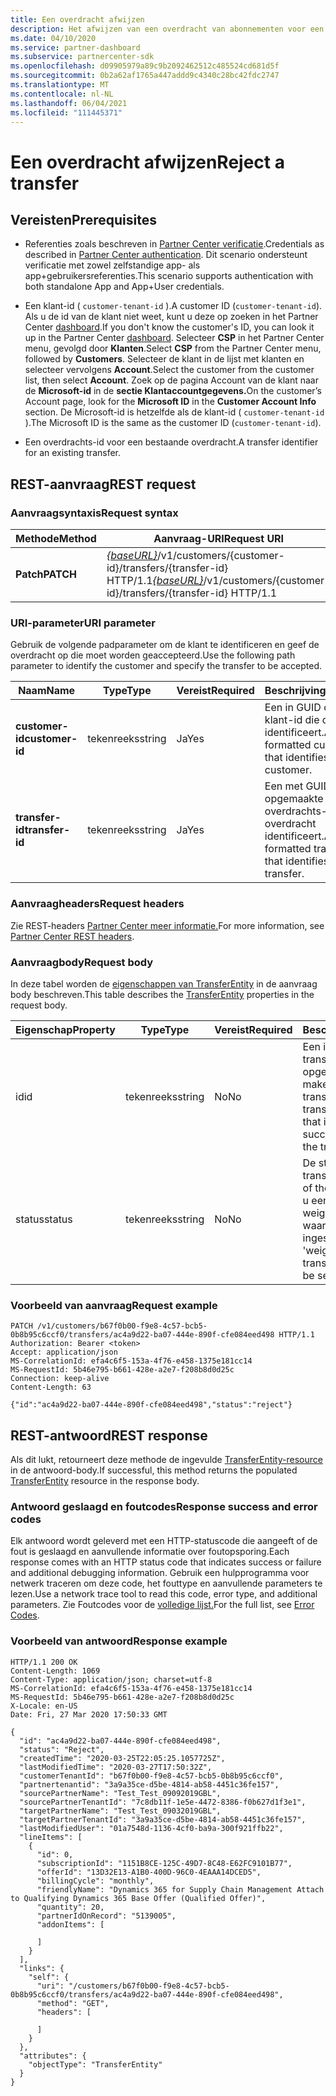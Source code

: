 ```yaml
---
title: Een overdracht afwijzen
description: Het afwijzen van een overdracht van abonnementen voor een klant.
ms.date: 04/10/2020
ms.service: partner-dashboard
ms.subservice: partnercenter-sdk
ms.openlocfilehash: d09905979a89c9b2092462512c485524cd681d5f
ms.sourcegitcommit: 0b2a62af1765a447addd9c4340c28bc42fdc2747
ms.translationtype: MT
ms.contentlocale: nl-NL
ms.lasthandoff: 06/04/2021
ms.locfileid: "111445371"
---
```

# <a name="reject-a-transfer"></a><span data-ttu-id="659c7-103">Een overdracht afwijzen</span><span class="sxs-lookup"><span data-stu-id="659c7-103">Reject a transfer</span></span>

## <a name="prerequisites"></a><span data-ttu-id="659c7-104">Vereisten</span><span class="sxs-lookup"><span data-stu-id="659c7-104">Prerequisites</span></span>

- <span data-ttu-id="659c7-105">Referenties zoals beschreven in [Partner Center verificatie](partner-center-authentication.md).</span><span class="sxs-lookup"><span data-stu-id="659c7-105">Credentials as described in [Partner Center authentication](partner-center-authentication.md).</span></span> <span data-ttu-id="659c7-106">Dit scenario ondersteunt verificatie met zowel zelfstandige app- als app+gebruikersreferenties.</span><span class="sxs-lookup"><span data-stu-id="659c7-106">This scenario supports authentication with both standalone App and App+User credentials.</span></span>

- <span data-ttu-id="659c7-107">Een klant-id ( `customer-tenant-id` ).</span><span class="sxs-lookup"><span data-stu-id="659c7-107">A customer ID (`customer-tenant-id`).</span></span> <span data-ttu-id="659c7-108">Als u de id van de klant niet weet, kunt u deze op zoeken in het Partner Center [dashboard](https://partner.microsoft.com/dashboard).</span><span class="sxs-lookup"><span data-stu-id="659c7-108">If you don't know the customer's ID, you can look it up in the Partner Center [dashboard](https://partner.microsoft.com/dashboard).</span></span> <span data-ttu-id="659c7-109">Selecteer **CSP** in het Partner Center menu, gevolgd door **Klanten**.</span><span class="sxs-lookup"><span data-stu-id="659c7-109">Select **CSP** from the Partner Center menu, followed by **Customers**.</span></span> <span data-ttu-id="659c7-110">Selecteer de klant in de lijst met klanten en selecteer vervolgens **Account**.</span><span class="sxs-lookup"><span data-stu-id="659c7-110">Select the customer from the customer list, then select **Account**.</span></span> <span data-ttu-id="659c7-111">Zoek op de pagina Account van de klant naar de **Microsoft-id** in de **sectie Klantaccountgegevens.**</span><span class="sxs-lookup"><span data-stu-id="659c7-111">On the customer’s Account page, look for the **Microsoft ID** in the **Customer Account Info** section.</span></span> <span data-ttu-id="659c7-112">De Microsoft-id is hetzelfde als de klant-id ( `customer-tenant-id` ).</span><span class="sxs-lookup"><span data-stu-id="659c7-112">The Microsoft ID is the same as the customer ID  (`customer-tenant-id`).</span></span>

- <span data-ttu-id="659c7-113">Een overdrachts-id voor een bestaande overdracht.</span><span class="sxs-lookup"><span data-stu-id="659c7-113">A transfer identifier for an existing transfer.</span></span>

## <a name="rest-request"></a><span data-ttu-id="659c7-114">REST-aanvraag</span><span class="sxs-lookup"><span data-stu-id="659c7-114">REST request</span></span>

### <a name="request-syntax"></a><span data-ttu-id="659c7-115">Aanvraagsyntaxis</span><span class="sxs-lookup"><span data-stu-id="659c7-115">Request syntax</span></span>

| <span data-ttu-id="659c7-116">Methode</span><span class="sxs-lookup"><span data-stu-id="659c7-116">Method</span></span>   | <span data-ttu-id="659c7-117">Aanvraag-URI</span><span class="sxs-lookup"><span data-stu-id="659c7-117">Request URI</span></span>                                                                                                 |
|----------|-------------------------------------------------------------------------------------------------------------|
| <span data-ttu-id="659c7-118">**Patch**</span><span class="sxs-lookup"><span data-stu-id="659c7-118">**PATCH**</span></span> | <span data-ttu-id="659c7-119">[*{baseURL}*](partner-center-rest-urls.md)/v1/customers/{customer-id}/transfers/{transfer-id} HTTP/1.1</span><span class="sxs-lookup"><span data-stu-id="659c7-119">[*{baseURL}*](partner-center-rest-urls.md)/v1/customers/{customer-id}/transfers/{transfer-id} HTTP/1.1</span></span>                    |

### <a name="uri-parameter"></a><span data-ttu-id="659c7-120">URI-parameter</span><span class="sxs-lookup"><span data-stu-id="659c7-120">URI parameter</span></span>

<span data-ttu-id="659c7-121">Gebruik de volgende padparameter om de klant te identificeren en geef de overdracht op die moet worden geaccepteerd.</span><span class="sxs-lookup"><span data-stu-id="659c7-121">Use the following path parameter to identify the customer and specify the transfer to be accepted.</span></span>

| <span data-ttu-id="659c7-122">Naam</span><span class="sxs-lookup"><span data-stu-id="659c7-122">Name</span></span>            | <span data-ttu-id="659c7-123">Type</span><span class="sxs-lookup"><span data-stu-id="659c7-123">Type</span></span>     | <span data-ttu-id="659c7-124">Vereist</span><span class="sxs-lookup"><span data-stu-id="659c7-124">Required</span></span> | <span data-ttu-id="659c7-125">Beschrijving</span><span class="sxs-lookup"><span data-stu-id="659c7-125">Description</span></span>                                                            |
|-----------------|----------|----------|------------------------------------------------------------------------|
| <span data-ttu-id="659c7-126">**customer-id**</span><span class="sxs-lookup"><span data-stu-id="659c7-126">**customer-id**</span></span> | <span data-ttu-id="659c7-127">tekenreeks</span><span class="sxs-lookup"><span data-stu-id="659c7-127">string</span></span>   | <span data-ttu-id="659c7-128">Ja</span><span class="sxs-lookup"><span data-stu-id="659c7-128">Yes</span></span>      | <span data-ttu-id="659c7-129">Een in GUID opgemaakte klant-id die de klant identificeert.</span><span class="sxs-lookup"><span data-stu-id="659c7-129">A GUID formatted customer-id that identifies the customer.</span></span>             |
| <span data-ttu-id="659c7-130">**transfer-id**</span><span class="sxs-lookup"><span data-stu-id="659c7-130">**transfer-id**</span></span> | <span data-ttu-id="659c7-131">tekenreeks</span><span class="sxs-lookup"><span data-stu-id="659c7-131">string</span></span>   | <span data-ttu-id="659c7-132">Ja</span><span class="sxs-lookup"><span data-stu-id="659c7-132">Yes</span></span>      | <span data-ttu-id="659c7-133">Een met GUID opgemaakte overdrachts-id die de overdracht identificeert.</span><span class="sxs-lookup"><span data-stu-id="659c7-133">A GUID formatted transfer-id that identifies the transfer.</span></span>             |

### <a name="request-headers"></a><span data-ttu-id="659c7-134">Aanvraagheaders</span><span class="sxs-lookup"><span data-stu-id="659c7-134">Request headers</span></span>

<span data-ttu-id="659c7-135">Zie REST-headers [Partner Center meer informatie.](headers.md)</span><span class="sxs-lookup"><span data-stu-id="659c7-135">For more information, see [Partner Center REST headers](headers.md).</span></span>

### <a name="request-body"></a><span data-ttu-id="659c7-136">Aanvraagbody</span><span class="sxs-lookup"><span data-stu-id="659c7-136">Request body</span></span>

<span data-ttu-id="659c7-137">In deze tabel worden de [eigenschappen van TransferEntity](transfer-entity-resources.md) in de aanvraag body beschreven.</span><span class="sxs-lookup"><span data-stu-id="659c7-137">This table describes the [TransferEntity](transfer-entity-resources.md) properties in the request body.</span></span>

| <span data-ttu-id="659c7-138">Eigenschap</span><span class="sxs-lookup"><span data-stu-id="659c7-138">Property</span></span>              | <span data-ttu-id="659c7-139">Type</span><span class="sxs-lookup"><span data-stu-id="659c7-139">Type</span></span>          | <span data-ttu-id="659c7-140">Vereist</span><span class="sxs-lookup"><span data-stu-id="659c7-140">Required</span></span>  | <span data-ttu-id="659c7-141">Beschrijving</span><span class="sxs-lookup"><span data-stu-id="659c7-141">Description</span></span>                                                                                |
|-----------------------|---------------|-----------|--------------------------------------------------------------------------------------------|
| <span data-ttu-id="659c7-142">id</span><span class="sxs-lookup"><span data-stu-id="659c7-142">id</span></span>                    | <span data-ttu-id="659c7-143">tekenreeks</span><span class="sxs-lookup"><span data-stu-id="659c7-143">string</span></span>        | <span data-ttu-id="659c7-144">No</span><span class="sxs-lookup"><span data-stu-id="659c7-144">No</span></span>    | <span data-ttu-id="659c7-145">Een id voor transferEntity die wordt opgegeven bij het maken van de transferEntity.</span><span class="sxs-lookup"><span data-stu-id="659c7-145">A transferEntity identifier that is supplied upon successful creation of the transferEntity.</span></span>                               |
| <span data-ttu-id="659c7-146">status</span><span class="sxs-lookup"><span data-stu-id="659c7-146">status</span></span>                | <span data-ttu-id="659c7-147">tekenreeks</span><span class="sxs-lookup"><span data-stu-id="659c7-147">string</span></span>        | <span data-ttu-id="659c7-148">No</span><span class="sxs-lookup"><span data-stu-id="659c7-148">No</span></span>    | <span data-ttu-id="659c7-149">De status van de transferEntity.</span><span class="sxs-lookup"><span data-stu-id="659c7-149">The status of the transferEntity.</span></span> <span data-ttu-id="659c7-150">Als u een overdracht wilt weigeren, moet de waarde worden ingesteld op 'weigeren'</span><span class="sxs-lookup"><span data-stu-id="659c7-150">To reject a transfer, the value is to be set as "reject"</span></span>|

### <a name="request-example"></a><span data-ttu-id="659c7-151">Voorbeeld van aanvraag</span><span class="sxs-lookup"><span data-stu-id="659c7-151">Request example</span></span>

```http
PATCH /v1/customers/b67f0b00-f9e8-4c57-bcb5-0b8b95c6ccf0/transfers/ac4a9d22-ba07-444e-890f-cfe084eed498 HTTP/1.1
Authorization: Bearer <token>
Accept: application/json
MS-CorrelationId: efa4c6f5-153a-4f76-e458-1375e181cc14
MS-RequestId: 5b46e795-b661-428e-a2e7-f208b8d0d25c
Connection: keep-alive
Content-Length: 63

{"id":"ac4a9d22-ba07-444e-890f-cfe084eed498","status":"reject"}

```

## <a name="rest-response"></a><span data-ttu-id="659c7-152">REST-antwoord</span><span class="sxs-lookup"><span data-stu-id="659c7-152">REST response</span></span>

<span data-ttu-id="659c7-153">Als dit lukt, retourneert deze methode de ingevulde [TransferEntity-resource](transfer-entity-resources.md) in de antwoord-body.</span><span class="sxs-lookup"><span data-stu-id="659c7-153">If successful, this method returns the populated [TransferEntity](transfer-entity-resources.md) resource in the response body.</span></span>

### <a name="response-success-and-error-codes"></a><span data-ttu-id="659c7-154">Antwoord geslaagd en foutcodes</span><span class="sxs-lookup"><span data-stu-id="659c7-154">Response success and error codes</span></span>

<span data-ttu-id="659c7-155">Elk antwoord wordt geleverd met een HTTP-statuscode die aangeeft of de fout is geslaagd en aanvullende informatie over foutopsporing.</span><span class="sxs-lookup"><span data-stu-id="659c7-155">Each response comes with an HTTP status code that indicates success or failure and additional debugging information.</span></span> <span data-ttu-id="659c7-156">Gebruik een hulpprogramma voor netwerk traceren om deze code, het fouttype en aanvullende parameters te lezen.</span><span class="sxs-lookup"><span data-stu-id="659c7-156">Use a network trace tool to read this code, error type, and additional parameters.</span></span> <span data-ttu-id="659c7-157">Zie Foutcodes voor de [volledige lijst.](error-codes.md)</span><span class="sxs-lookup"><span data-stu-id="659c7-157">For the full list, see [Error Codes](error-codes.md).</span></span>

### <a name="response-example"></a><span data-ttu-id="659c7-158">Voorbeeld van antwoord</span><span class="sxs-lookup"><span data-stu-id="659c7-158">Response example</span></span>

```http
HTTP/1.1 200 OK
Content-Length: 1069
Content-Type: application/json; charset=utf-8
MS-CorrelationId: efa4c6f5-153a-4f76-e458-1375e181cc14
MS-RequestId: 5b46e795-b661-428e-a2e7-f208b8d0d25c
X-Locale: en-US
Date: Fri, 27 Mar 2020 17:50:33 GMT

{
  "id": "ac4a9d22-ba07-444e-890f-cfe084eed498",
  "status": "Reject",
  "createdTime": "2020-03-25T22:05:25.1057725Z",
  "lastModifiedTime": "2020-03-27T17:50:32Z",
  "customerTenantId": "b67f0b00-f9e8-4c57-bcb5-0b8b95c6ccf0",
  "partnertenantid": "3a9a35ce-d5be-4814-ab58-4451c36fe157",
  "sourcePartnerName": "Test_Test_09092019GBL",
  "sourcePartnerTenantId": "7c8db11f-1e5e-4472-8386-f0b627d1f3e1",
  "targetPartnerName": "Test_Test_09032019GBL",
  "targetPartnerTenantId": "3a9a35ce-d5be-4814-ab58-4451c36fe157",
  "lastModifiedUser": "01a7548d-1136-4cf0-ba9a-300f921ffb22",
  "lineItems": [
    {
      "id": 0,
      "subscriptionId": "1151B8CE-125C-49D7-8C48-E62FC9101B77",
      "offerId": "13D32E13-A1B0-400D-96C0-4EAAA14DCED5",
      "billingCycle": "monthly",
      "friendlyName": "Dynamics 365 for Supply Chain Management Attach to Qualifying Dynamics 365 Base Offer (Qualified Offer)",
      "quantity": 20,
      "partnerIdOnRecord": "5139005",
      "addonItems": [

      ]
    }
  ],
  "links": {
    "self": {
      "uri": "/customers/b67f0b00-f9e8-4c57-bcb5-0b8b95c6ccf0/transfers/ac4a9d22-ba07-444e-890f-cfe084eed498",
      "method": "GET",
      "headers": [

      ]
    }
  },
  "attributes": {
    "objectType": "TransferEntity"
  }
}
```

